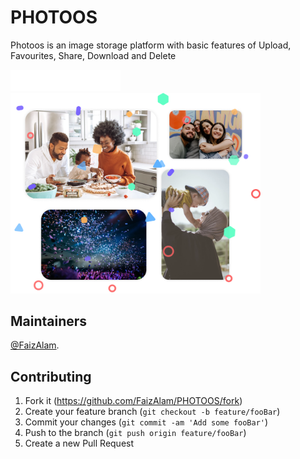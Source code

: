 # PHOTOOS
Photoos is an image storage platform with basic features of Upload, Favourites, Share, Download and Delete 


![logo](https://github.com/FaizAlam/PHOTOOS/blob/Master/public/uploads/icons/PHOTOOS_WHITE.png)
<br>
<img src="https://github.com/FaizAlam/PHOTOOS/blob/Master/public/uploads/icons/front.png" width="400" >
## Maintainers

[@FaizAlam](https://github.com/FaizAlam).


<!--
### Contributors

This project exists thanks to all the people who contribute. 
<a href="https://github.com/FaizAlam/PHOTOOS/graphs/contributors"><img src="https://opencollective.com/standard-readme/contributors.svg?width=890&button=false" /></a>
-->


## Contributing

1. Fork it (https://github.com/FaizAlam/PHOTOOS/fork)
2. Create your feature branch (`git checkout -b feature/fooBar`)
3. Commit your changes (`git commit -am 'Add some fooBar'`)
4. Push to the branch (`git push origin feature/fooBar`)
5. Create a new Pull Request

